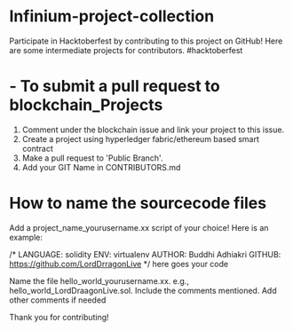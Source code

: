 # Infinium-project-collection
Participate in Hacktoberfest by contributing to this project on GitHub! Here are some intermediate projects for contributors. #hacktoberfest
 

# - To submit a pull request to blockchain_Projects
1. Comment under the blockchain issue and link your project to this issue.
2. Create a project using hyperledger fabric/ethereum based smart contract
3. Make a pull request to 'Public Branch'.
4. Add your GIT Name in CONTRIBUTORS.md


# How to name the sourcecode files

Add a project_name_yourusername.xx script of your choice! Here is an example:

/* LANGUAGE: solidity
ENV: virtualenv
AUTHOR: Buddhi Adhiakri
GITHUB: https://github.com/LordDrragonLive
*/
here goes your code

Name the file hello_world_yourusername.xx. e.g., hello_world_LordDraagonLive.sol.
Include the comments mentioned. Add other comments if needed



Thank you for contributing!
